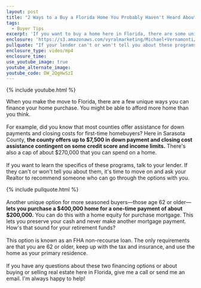 ```yaml
---
layout: post
title: "2 Ways to a Buy a Florida Home You Probably Haven't Heard About"
tags:
  - Buyer Tips
excerpt: 'If you want to buy a home here in Florida, there are some unique financing options you might not know about that can stretch your buying power.'
enclosure: 'https://s3.amazonaws.com/vyralmarketing/Michael+Vernamonti/Gulf+Coast+Real+Estate+Ways+to+Finance+Your+Home.mp4'
pullquote: "If your lender can't or won't tell you about these programs, it's time to move on to a new one."
enclosure_type: video/mp4
enclosure_time:
use_youtube_image: true
youtube_alternate_image:
youtube_code: DW_2QgHwSzI
---
```



{% include youtube.html %}

When you make the move to Florida, there are a few unique ways you can finance your home purchase. You might be able to afford more home than you think.
<br>&nbsp;
<br>For example, did you know that most counties offer assistance for down payments and closing costs for first-time homebuyers? Here in Sarasota County, **the county offers up to $7,500 in down payment and closing cost assistance contingent on some credit score and income limits.** There's also a cap of about $270,000 that you can spend on a home.
<br>&nbsp;
<br>If you want to learn the specifics of these programs, talk to your lender. If they can't or won't tell you about them, it's time to move on and ask your Realtor to recommend someone who can go through the options with you.&nbsp;

{% include pullquote.html %}
<br>&nbsp;
<br>Another unique option for more seasoned buyers—those age 62 or older—**lets you purchase a $400,000 home for a one-time payment of about $200,000.** You can do this with a home equity for purchase mortgage. This lets you preserve your cash and never make another mortgage payment. How's that sound for your retirement funds?
<br>&nbsp;
<br>This option is known as an FHA non-recourse loan. The only requirements are that you are 62 or older, keep up with the tax and insurance, and use the home as your primary residence.&nbsp;
<br>&nbsp;
<br>If you have any questions about these two financing options or about buying or selling real estate here in Florida, give me a call or send me an email. I'm always happy to help!